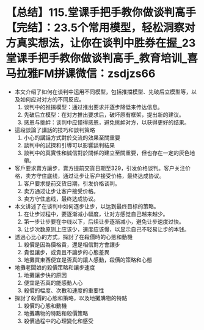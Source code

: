 # 【总结】115.堂课手把手教你做谈判高手【完结】：23.5个常用模型，轻松洞察对方真实想法，让你在谈判中胜券在握_23堂课手把手教你做谈判高手_教育培训_喜马拉雅FM拼课微信：zsdjzs66

-   本文介绍了如何在谈判中运用不同模型，包括推擋模型、先破后立模型等，以及如何应对对方的不同反应。
    1.  谈判中的推擋模型：通过推出要求并逐步降低来传达信息。
    2.  先破后立模型：在对方推出要求后，破坏原有框架，提出新的建议。
    3.  感恩与挑衅：谈判中应懂得感恩，避免挑衅对方，以获得更好的结果。
-   這段談論了講話的技巧和談判策略
    1.  小心的講話方式對於交流的效果至關重要
    2.  談判中的試探和引導可以影響談判結果
    3.  談判中的真實性和誠信對於關係的建立至關重要，但也存在一定的灰色地帶。
-   客戶要求賣方讓步，賣方提前交貨日期至329，引发价格谈判。客户关注价格，卖方守住底线，通过让步让客户接受价格，最终达成协议。
    1.  客户要求提前交货日期，引发价格谈判。
    2.  卖方通过让步让客户接受价格。
    3.  卖方守住底线，最终达成协议。
-   本文讲述了在谈判中如何逐步让步，以达到最终目标的策略。
    1.  在让步过程中，要逐渐减小幅度，让对方感觉自己越来越少。
    2.  第一步让步要在中线以下，后续让步逐渐减小，避免让步速度过快。
    3.  让步次数原则上应该少，速度应该慢，以显示自己不轻易让步的本钱。
-   透過心比心的方式，探討了在殺價時的心態和動機
    1.  殺價是因為價格貴，還是相信對方會讓步
    2.  貴但讓步，或貴且不讓步的心態差異
    3.  地攤買東西便宜是否真的讓人感動，殺價的策略和心態
-   地攤老闆娘的殺價策略和讓步速度
    1.  地攤讓步快的原因
    2.  便宜是否真的能感動人心
    3.  殺價的幅度、次數和速度的重要性
-   探討了殺價的心態和策略，以及地攤購物的特點
    1.  殺價的心態和動機
    2.  地攤購物的特點和殺價策略
    3.  殺價過程中的心理變化和感受
